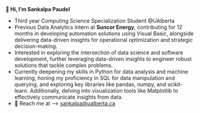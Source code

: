 **👋 Hi, I’m Sankalpa Paudel**
- Third year Computing Science Specialization Student @UAlberta
- Previous Data Analytics Intern at **Suncor Energy**, contributing for 12 months in developing automation solutions using Visual Basic, alongside delivering data-driven insights for operational optimization and strategic decision-making.
- Interested in exploring the intersection of data science and software development, further leveraging data-driven insights to engineer robust solutions that tackle complex problems. 
- Currently deepening my skills in Python for data analysis and machine learning, honing my proficiency in SQL for data manipulation and querying, and exploring key libraries like pandas, numpy, and scikit-learn. Additionally, delving into visualization tools like Matplotlib to effectively communicate insights from data.
- 🙌 Reach me at --> sankalpa@ualberta.ca
